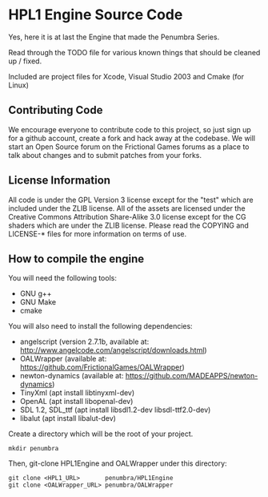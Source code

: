 HPL1 Engine Source Code
=======================

Yes, here it is at last the Engine that made the Penumbra Series.

Read through the TODO file for various known things that should be cleaned up / fixed.

Included are project files for Xcode, Visual Studio 2003 and Cmake (for Linux)

Contributing Code
-----------------
We encourage everyone to contribute code to this project, so just sign up for a github account, create a fork and hack away at the codebase. We will start an Open Source forum on the Frictional Games forums as a place to talk about changes and to submit patches from your forks.

License Information
-------------------
All code is under the GPL Version 3 license except for the "test" which are included under the ZLIB license. All of the assets are licensed under the Creative Commons Attribution Share-Alike 3.0 license except for the CG shaders which are under the ZLIB license.  Please read the COPYING and LICENSE-\* files for more information on terms of use.

How to compile the engine
-------------------------

You will need the following tools:
* GNU g++
* GNU Make
* cmake

You will also need to install the following dependencies:
* angelscript (version 2.7.1b, available at: http://www.angelcode.com/angelscript/downloads.html)
* OALWrapper (available at: https://github.com/FrictionalGames/OALWrapper)
* newton-dynamics (available at: https://github.com/MADEAPPS/newton-dynamics)
* TinyXml (apt install libtinyxml-dev)
* OpenAL (apt install libopenal-dev)
* SDL 1.2, SDL_ttf (apt install libsdl1.2-dev libsdl-ttf2.0-dev)
* libalut (apt install libalut-dev)

Create a directory which will be the root of your project.
```
mkdir penumbra
```

Then, git-clone HPL1Engine and OALWrapper under this directory:
```
git clone <HPL1_URL>       penumbra/HPL1Engine
git clone <OALWrapper_URL> penumbra/OALWrapper
```


